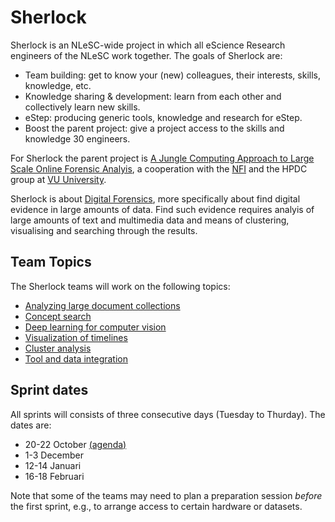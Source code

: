 # Sherlock

Sherlock is an NLeSC-wide project in which all eScience Research engineers of the NLeSC work together. The goals of Sherlock are:

  - Team building: get to know your (new) colleagues, their interests, skills, knowledge, etc.
  - Knowledge sharing & development: learn from each other and collectively learn new skills.
  - eStep: producing generic tools, knowledge and research for eStep.
  - Boost the parent project: give a project access to the skills and knowledge 30 engineers.

For Sherlock the parent project is [A Jungle Computing Approach to Large Scale Online Forensic Analyis](https://www.esciencecenter.nl/project/a-jungle-computing-approach-to-large-scale-online-forensic-analysis), a cooperation with the [NFI](http://www.nederlandsforensischinstituut.nl/) and the HPDC group at 
[VU University](http://www.cs.vu.nl/en/research/computer-systems/hpdc/). 

Sherlock is about [Digital Forensics](https://en.wikipedia.org/wiki/Digital_forensics), more specifically about find digital evidence in large amounts of data. Find such evidence requires analyis of large amounts of text and multimedia data and means of clustering, visualising and searching through the results. 

## Team Topics

The Sherlock teams will work on the following topics:

- [Analyzing large document collections](https://github.com/NLeSC/Sherlock/blob/master/topics/analyzing_document_collections/analyzing_large_document_collections.md)
- [Concept search](https://github.com/NLeSC/Sherlock/blob/master/topics/concept_search/README.md)
- [Deep learning for computer vision](https://github.com/NLeSC/Sherlock/blob/master/topics/deeplearning/deeplearning4computervision.md)
- [Visualization of timelines](https://github.com/NLeSC/Sherlock/blob/master/topics/timeline-visualization.md)
- [Cluster analysis]()
- [Tool and data integration](https://github.com/NLeSC/Sherlock/blob/master/topics/data_tools_integration/README.md)


## Sprint dates

All sprints will consists of three consecutive days (Tuesday to Thurday). The dates are:

- 20-22 October [(agenda)](https://github.com/NLeSC/Sherlock/blob/master/organization/agenda.md)        
- 1-3 December         
- 12-14 Januari          
- 16-18 Februari       

Note that some of the teams may need to plan a preparation session _before_ the first sprint, e.g., to arrange access to certain hardware or datasets. 





